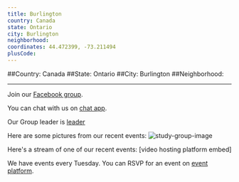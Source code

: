 ```yaml
---
title: Burlington
country: Canada
state: Ontario
city: Burlington
neighborhood: 
coordinates: 44.472399, -73.211494
plusCode:
---
```


##Country: Canada
##State: Ontario
##City: Burlington
##Neighborhood: 
*****
Join our [Facebook group](https://www.facebook.com/groups/free.code.camp.burlington).

You can chat with us on [chat app]().

Our Group leader is [leader]()

Here are some pictures from our recent events:
![study-group-image]()

Here's a stream of one of our recent events:
[video hosting platform embed]

We have events every Tuesday. You can RSVP for an event on [event platform]().
